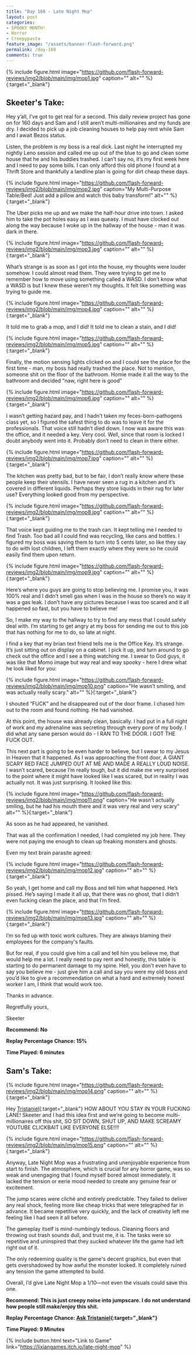 ```yaml
---
title: "Day 160 - Late Night Mop"
layout: post
categories:
- SPOOKY MONTH!
- Horror
- Creepypasta
feature_image: "/assets/banner-flash-forward.png"
permalink: /day-160
comments: true
---
```


{% include figure.html image="https://github.com/flash-forward-reviews/img2/blob/main/img/mop1.jpg" caption="" alt="" %}{:target="_blank"}

## Skeeter's Take:

Hey y’all, I’ve got to get real for a second. This daily review project has gone on for 160 days and Sam and I still aren’t multi-millionaires and my funds are dry. I decided to pick up a job cleaning houses to help pay rent while Sam and I await Bezos status. 

Listen, the problem is my boss is a real dick. Last night he interrupted my nightly Leno session and called me up out of the blue to go and clean some house that he and his buddies trashed. I can’t say no, it’s my first week here and I need to pay some bills. I can only afford this old phone I found at a Thrift Store and thankfully a landline plan is going for dirt cheap these days. 

{% include figure.html image="https://github.com/flash-forward-reviews/img2/blob/main/img/mop2.jpg" caption="My Multi-Purpose Table/Bed! Just add a pillow and watch this baby transform!" alt="" %}{:target="_blank"}

The Uber picks me up and we make the half-hour drive into town. I asked him to take the pot holes easy as I was queasy. I must have clocked out along the way because I woke up in the hallway of the house - man it was dark in there. 

{% include figure.html image="https://github.com/flash-forward-reviews/img2/blob/main/img/mop3.jpg" caption="" alt="" %}{:target="_blank"}

What’s strange is as soon as I got into the house, my thoughts were louder somehow. I could almost read them. They were trying to get me to remember how to move using something called a WASD. I don’t know what a WASD is but I knew these weren’t my thoughts. It felt like something was trying to guide me. 

{% include figure.html image="https://github.com/flash-forward-reviews/img2/blob/main/img/mop4.jpg" caption="" alt="" %}{:target="_blank"}

It told me to grab a mop, and I did! It told me to clean a stain, and I did!  

{% include figure.html image="https://github.com/flash-forward-reviews/img2/blob/main/img/mop5.jpg" caption="" alt="" %}{:target="_blank"}

Finally, the motion sensing lights clicked on and I could see the place for the first time - man, my boss had really trashed the place. Not to mention, someone shit on the floor of the bathroom. Homie made it all the way to the bathroom and decided “naw, right here is good” 

{% include figure.html image="https://github.com/flash-forward-reviews/img2/blob/main/img/mop6.jpg" caption="" alt="" %}{:target="_blank"}

I wasn’t getting hazard pay, and I hadn’t taken my feces-born-pathogens class yet, so I figured the safest thing to do was to leave it for the professionals. 
That voice still hadn’t died down. I now was aware this was the office, and it needed a key. Very cool. Well, since that room is locked I doubt anybody went into it. Probably don’t need to clean in there either. 

{% include figure.html image="https://github.com/flash-forward-reviews/img2/blob/main/img/mop7.jpg" caption="" alt="" %}{:target="_blank"}

The kitchen was pretty bad, but to be fair, I don’t really know where these people keep their utensils. I have never seen a rug in a kitchen and it’s covered in different liquids. Perhaps they store liquids in their rug for later use? Everything looked good from my perspective. 

{% include figure.html image="https://github.com/flash-forward-reviews/img2/blob/main/img/mop8.jpg" caption="" alt="" %}{:target="_blank"}

That voice kept guiding me to the trash can. It kept telling me I needed to find Trash. Too bad all I could find was recycling, like cans and bottles. I figured my boss was saving them to turn into 5 cents later, so like they say to do with lost children, I left them exactly where they were so he could easily find them upon return. 

{% include figure.html image="https://github.com/flash-forward-reviews/img2/blob/main/img/mop9.jpg" caption="" alt="" %}{:target="_blank"}

Here’s where you guys are going to stop believing me. I promise you, it was 100% real and I didn’t smell gas when I was in the house so there’s no way it was a gas leak. 
I don’t have any pictures because I was too scared and it all happened so fast, but you have to believe me! 

So, I make my way to the hallway to try to find any mess that I could safely deal with. I’m starting to get angry at my boss for sending me out to this job that has nothing for me to do, so late at night. 

I find a key that my brian text friend tells me is the Office Key. It’s strange. It’s just sitting out on display on a cabinet. I pick it up, and turn around to go check out the office and I see a thing watching me. I swear to God guys, it was like that Momo image but way real and way spooky - here I drew what he look liked for you: 

{% include figure.html image="https://github.com/flash-forward-reviews/img2/blob/main/img/mop10.png" caption="He wasn’t smiling, and was actually really scary." alt="" %}{:target="_blank"}

I shouted “FUCK” and he disappeared out of the door frame. I chased him out to the room and found nothing. He had vanished. 

At this point, the house was already clean, basically. I had put in a full night of work and my adrenaline was secreting through every pore of my body. I did what any sane person would do - I RAN TO THE DOOR. I GOT THE FUCK OUT. 

This next part is going to be even harder to believe, but I swear to my Jesus in Heaven that it happened. As I was approaching the front door, A GIANT SCARY RED FACE JUMPED OUT AT ME AND MADE A REALLY LOUD NOISE. I wasn’t scared, because I’m really tough, but it did make me very surprised to the point where it might have looked like I was scared, but in reality I was actually not. It was just surprising. It looked like this: 

{% include figure.html image="https://github.com/flash-forward-reviews/img2/blob/main/img/mop11.png" caption="He wasn’t actually smiling, but he had his mouth there and it was very real and very scary" alt="" %}{:target="_blank"}

As soon as he had appeared, he vanished. 

That was all the confirmation I needed, I had completed my job here. They were not paying me enough to clean up freaking monsters and ghosts. 

Even my text brain parasite agreed: 

{% include figure.html image="https://github.com/flash-forward-reviews/img2/blob/main/img/mop12.jpg" caption="" alt="" %}{:target="_blank"}

So yeah, I get home and call my Boss and tell him what happened. He’s pissed. He’s saying I made it all up, that there was no ghost, that I didn’t even fucking clean the place, and that I’m fired. 

{% include figure.html image="https://github.com/flash-forward-reviews/img2/blob/main/img/mop13.jpg" caption="" alt="" %}{:target="_blank"}

I’m so fed up with toxic work cultures. They are always blaming their employees for the company's faults. 

But for real, if you could give him a call and tell him you believe me, that would help me a lot. I really need to pay rent and honestly, this table is starting to do permanent damage to my spine. Hell, you don’t even have to say you believe me - just give him a call and say you were my old boss and you’d like to give a recommendation on what a hard and extremely honest worker I am, I think that would work too. 

Thanks in advance. 

Regretfully yours, 

Skeeter

**Recommend: No**

**Replay Percentage Chance: 15%**

**Time Played: 6 minutes**

## Sam's Take:

{% include figure.html image="https://github.com/flash-forward-reviews/img2/blob/main/img/mop14.png" caption="" alt="" %}{:target="_blank"}

Hey [Tristaniel](https://itch.io/profile/tristaniel){:target="_blank"} HOW ABOUT YOU STAY IN YOUR FUCKING LANE! Skeeter and I had this idea first and we’re going to become multi-millionaires off this shit, SO SIT DOWN, SHUT UP, AND MAKE SCREAMY YOUTUBE CLICKBAIT LIKE EVERYONE ELSE!!!!

{% include figure.html image="https://github.com/flash-forward-reviews/img2/blob/main/img/mop15.png" caption="" alt="" %}{:target="_blank"}

Anyway, Late Night Mop was a frustrating and unenjoyable experience from start to finish. The atmosphere, which is crucial for any horror game, was so weak and unengaging that I found myself bored almost immediately. It lacked the tension or eerie mood needed to create any genuine fear or excitement.

The jump scares were cliché and entirely predictable. They failed to deliver any real shock, feeling more like cheap tricks that were telegraphed far in advance. It became repetitive very quickly, and the lack of creativity left me feeling like I had seen it all before.

The gameplay itself is mind-numbingly tedious. Cleaning floors and throwing out trash sounds dull, and trust me, it is. The tasks were so repetitive and uninspired that they sucked whatever life the game had left right out of it.

The only redeeming quality is the game's decent graphics, but even that gets overshadowed by how awful the monster looked. It completely ruined any tension the game attempted to build.

Overall, I’d give Late Night Mop a 1/10—not even the visuals could save this one.

**Recommend: This is just creepy noise into jumpscare. I do not understand how people still make/enjoy this shit.** 

**Replay Percentage Chance: [Ask Tristaniel](https://www.youtube.com/watch?v=yDp3cB5fHXQ){:target="_blank"}**

**Time Played: 9 Minutes**

{% include button.html text="Link to Game" link="https://lixiangames.itch.io/late-night-mop" %}